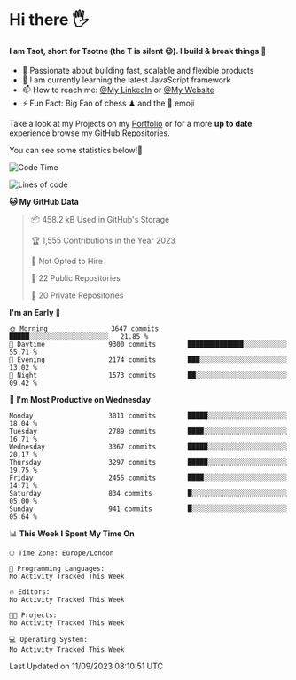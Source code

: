 # Hi there :raised_hand_with_fingers_splayed:
#### I am Tsot, short for Tsotne (the T is silent :wink:). I build & break things :space_invader:
- :telescope: Passionate about building fast, scalable and flexible products
- :seedling: I am currently learning the latest JavaScript framework 
- :mailbox: How to reach me: [@My LinkedIn](https://www.linkedin.com/in/tsotne-gvadzabia/) or [@My Website](https://tsotne.co.uk/contact)
- :zap: Fun Fact: Big Fan of chess ♟ and the 👾 emoji

Take a look at my Projects on my [Portfolio](https://tsotne.co.uk/) or for a more **up to date** experience browse my GitHub Repositories.

You can see some statistics below!:space_invader:
<!--START_SECTION:waka-->
![Code Time](http://img.shields.io/badge/Code%20Time-761%20hrs%202%20mins-blue)

![Lines of code](https://img.shields.io/badge/From%20Hello%20World%20I%27ve%20Written-7.4%20million%20lines%20of%20code-blue)

**🐱 My GitHub Data** 

> 📦 458.2 kB Used in GitHub's Storage 
 > 
> 🏆 1,555 Contributions in the Year 2023
 > 
> 🚫 Not Opted to Hire
 > 
> 📜 22 Public Repositories 
 > 
> 🔑 20 Private Repositories 
 > 
**I'm an Early 🐤** 

```text
🌞 Morning                3647 commits        █████░░░░░░░░░░░░░░░░░░░░   21.85 % 
🌆 Daytime                9300 commits        ██████████████░░░░░░░░░░░   55.71 % 
🌃 Evening                2174 commits        ███░░░░░░░░░░░░░░░░░░░░░░   13.02 % 
🌙 Night                  1573 commits        ██░░░░░░░░░░░░░░░░░░░░░░░   09.42 % 
```
📅 **I'm Most Productive on Wednesday** 

```text
Monday                   3011 commits        █████░░░░░░░░░░░░░░░░░░░░   18.04 % 
Tuesday                  2789 commits        ████░░░░░░░░░░░░░░░░░░░░░   16.71 % 
Wednesday                3367 commits        █████░░░░░░░░░░░░░░░░░░░░   20.17 % 
Thursday                 3297 commits        █████░░░░░░░░░░░░░░░░░░░░   19.75 % 
Friday                   2455 commits        ████░░░░░░░░░░░░░░░░░░░░░   14.71 % 
Saturday                 834 commits         █░░░░░░░░░░░░░░░░░░░░░░░░   05.00 % 
Sunday                   941 commits         █░░░░░░░░░░░░░░░░░░░░░░░░   05.64 % 
```


📊 **This Week I Spent My Time On** 

```text
🕑︎ Time Zone: Europe/London

💬 Programming Languages: 
No Activity Tracked This Week

🔥 Editors: 
No Activity Tracked This Week

🐱‍💻 Projects: 
No Activity Tracked This Week

💻 Operating System: 
No Activity Tracked This Week
```


 Last Updated on 11/09/2023 08:10:51 UTC
<!--END_SECTION:waka-->
